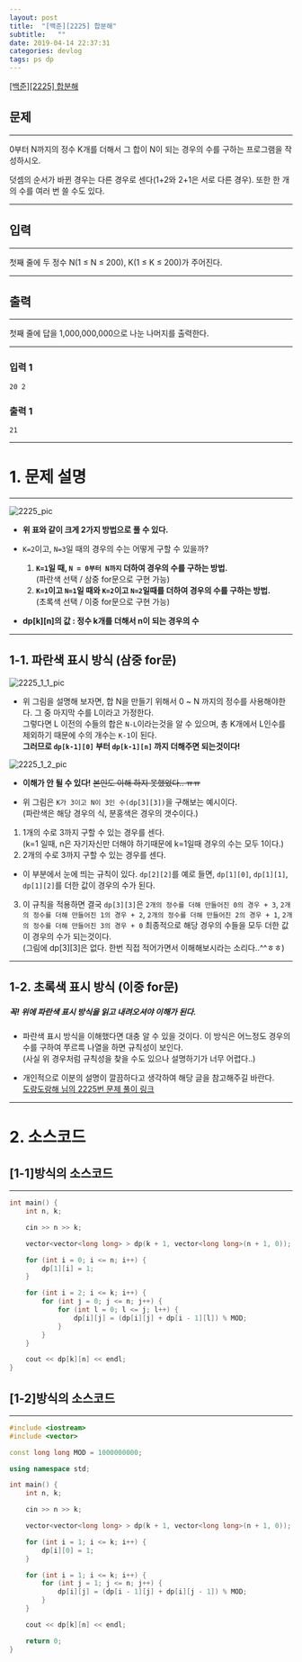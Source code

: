 ```yaml
---
layout: post
title:  "[백준][2225] 합분해"
subtitle:   ""
date: 2019-04-14 22:37:31
categories: devlog
tags: ps dp
---
```


[[백준][2225] 합분해](https://boj.kr/2225)  


## 문제

- - -


0부터 N까지의 정수 K개를 더해서 그 합이 N이 되는 경우의 수를 구하는 프로그램을 작성하시오.

덧셈의 순서가 바뀐 경우는 다른 경우로 센다(1+2와 2+1은 서로 다른 경우). 또한 한 개의 수를 여러 번 쓸 수도 있다.


- - -


## 입력


- - -


첫째 줄에 두 정수 N(1 ≤ N ≤ 200), K(1 ≤ K ≤ 200)가 주어진다.


- - -


## 출력

- - -


첫째 줄에 답을 1,000,000,000으로 나눈 나머지를 출력한다.


- - -


### 입력 1

```
20 2
```

### 출력 1

```
21
```

* * *



# 1. 문제 설명

- - -

![2225_pic](https://drive.google.com/uc?id=1VTdKXcA9X774a27ubeyFKuls7D_nVGm6)


- **위 표와 같이 크게 2가지 방법으로 풀 수 있다.**  
 - `K=2`이고, `N=3`일 때의 경우의 수는 어떻게 구할 수 있을까?  
   1. **`K=1`일 때, `N = 0부터 N까지` 더하여 경우의 수를 구하는 방법.**  
  (파란색 선택 / 삼중 for문으로 구현 가능)  
   2. **`K=1`이고 `N=1`일 때와 `K=2`이고 `N=2`일때를 더하여 경우의 수를 구하는 방법.**  
  (초록색 선택 / 이중 for문으로 구현 가능)

- **dp[k][n]의 값 : 정수 k개를 더해서 n이 되는 경우의 수**


- - -


## 1-1. 파란색 표시 방식 (삼중 for문)

![2225_1_1_pic](https://drive.google.com/uc?id=1GjrsY_RKWtDYweFcac02yMfr_EjvRSUw)


- 위 그림을 설명해 보자면, 합 N을 만들기 위해서 0 ~ N 까지의 정수를 사용해야한다. 그 중 마지막 수를 L이라고 가정한다.  
 그렇다면 L 이전의 수들의 합은 `N-L`이라는것을 알 수 있으며, 총 K개에서 L인수를 제외하기 때문에 수의 개수는 `K-1`이 된다.  
 **그러므로 `dp[k-1][0]` 부터 `dp[k-1][n]` 까지 더해주면 되는것이다!**

![2225_1_2_pic](https://drive.google.com/uc?id=1LPoq8-YB-7HZOX7WKN-i_WERkxzcCw4Z)

- **이해가 안 될 수 있다!**  ~~본인도 이해 하지 못했었다.. ㅠㅠ~~

- 위 그림은 `K가 3이고 N이 3인 수(dp[3][3])`을 구해보는 예시이다.  
 (파란색은 해당 경우의 식, 분홍색은 경우의 갯수이다.)  
 1. 1개의 수로 3까지 구할 수 있는 경우를 센다.  
  (k=1 일때, n은 자기자신만 더해야 하기때문에 k=1일때 경우의 수는 모두 1이다.)
 2. 2개의 수로 3까지 구할 수 있는 경우를 센다.  
   - 이 부분에서 눈에 띄는 규칙이 있다. `dp[2][2]`를 예로 들면, `dp[1][0]`, `dp[1][1]`, `dp[1][2]`를 더한 값이 경우의 수가 된다.  
 3. 이 규칙을 적용하면 결국 `dp[3][3]`은 `2개의 정수를 더해 만들어진 0의 경우 + 3`, `2개의 정수를 더해 만들어진 1의 경우 + 2`, `2개의 정수를 더해 만들어진 2의 경우 + 1`, `2개의 정수를 더해 만들어진 3의 경우 + 0` 최종적으로 해당 경우의 수들을 모두 더한 값이 경우의 수가 되는것이다.  
 (그림에 dp[3][3]은 없다. 한번 직접 적어가면서 이해해보시라는 소리다..^^ㅎㅎ)

- - -


## 1-2. 초록색 표시 방식 (이중 for문)


##### **꼭! 위에 파란색 표시 방식을 읽고 내려오셔야 이해가 된다.**

- 파란색 표시 방식을 이해했다면 대충 알 수 있을 것이다. 이 방식은 어느정도 경우의 수를 구하여 쭈르륵 나열을 하면 규칙성이 보인다.  
(사실 위 경우처럼 규칙성을 찾을 수도 있으나 설명하기가 너무 어렵다..)

- 개인적으로 이분의 설명이 깔끔하다고 생각하여 해당 글을 참고해주길 바란다.  
 [도랑도랑해 님의 2225번 문제 풀이 링크](https://do-rang.tistory.com/7)

- - -


# 2. 소스코드

## [1-1]방식의 소스코드

- - -


```cpp
int main() {
	int n, k;

	cin >> n >> k;

	vector<vector<long long> > dp(k + 1, vector<long long>(n + 1, 0));

	for (int i = 0; i <= n; i++) {
		dp[1][i] = 1;
	}

	for (int i = 2; i <= k; i++) {
		for (int j = 0; j <= n; j++) {
			for (int l = 0; l <= j; l++) {
				dp[i][j] = (dp[i][j] + dp[i - 1][l]) % MOD;
			}
		}
	}

	cout << dp[k][n] << endl;
}
```

## [1-2]방식의 소스코드


- - -


```cpp
#include <iostream>
#include <vector>

const long long MOD = 1000000000;

using namespace std;

int main() {
	int n, k;

	cin >> n >> k;

	vector<vector<long long> > dp(k + 1, vector<long long>(n + 1, 0));

	for (int i = 1; i <= k; i++) {
		dp[i][0] = 1;
	}

	for (int i = 1; i <= k; i++) {
		for (int j = 1; j <= n; j++) {
			dp[i][j] = (dp[i - 1][j] + dp[i][j - 1]) % MOD;
		}
	}

	cout << dp[k][n] << endl;

	return 0;
}
```